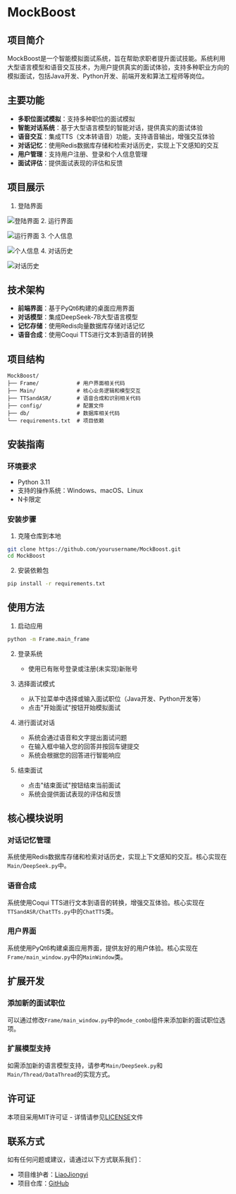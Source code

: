 # MockBoost

## 项目简介

MockBoost是一个智能模拟面试系统，旨在帮助求职者提升面试技能。系统利用大型语言模型和语音交互技术，为用户提供真实的面试体验，支持多种职业方向的模拟面试，包括Java开发、Python开发、前端开发和算法工程师等岗位。

## 主要功能

- **多职位面试模拟**：支持多种职位的面试模拟
- **智能对话系统**：基于大型语言模型的智能对话，提供真实的面试体验
- **语音交互**：集成TTS（文本转语音）功能，支持语音输出，增强交互体验
- **对话记忆**：使用Redis数据库存储和检索对话历史，实现上下文感知的交互
- **用户管理**：支持用户注册、登录和个人信息管理
- **面试评估**：提供面试表现的评估和反馈

## 项目展示
1. 登陆界面

![登陆界面](./ProjectImages/Login.png)
2. 运行界面

![运行界面](./ProjectImages/Conversation.png)
3. 个人信息

![个人信息](./ProjectImages/PersonalInfo.png)
4. 对话历史

![对话历史](./ProjectImages/History.png)



## 技术架构

- **前端界面**：基于PyQt6构建的桌面应用界面
- **对话模型**：集成DeepSeek-7B大型语言模型
- **记忆存储**：使用Redis向量数据库存储对话记忆
- **语音合成**：使用Coqui TTS进行文本到语音的转换

## 项目结构

```
MockBoost/
├── Frame/            # 用户界面相关代码
├── Main/             # 核心业务逻辑和模型交互
├── TTSandASR/        # 语音合成和识别相关代码
├── config/           # 配置文件
├── db/               # 数据库相关代码
└── requirements.txt  # 项目依赖
```

## 安装指南

### 环境要求

- Python 3.11
- 支持的操作系统：Windows、macOS、Linux
- N卡限定

### 安装步骤

1. 克隆仓库到本地

```bash
git clone https://github.com/yourusername/MockBoost.git
cd MockBoost
```

2. 安装依赖包

```bash
pip install -r requirements.txt
```

## 使用方法

1. 启动应用

```bash
python -m Frame.main_frame
```

2. 登录系统
   - 使用已有账号登录或注册(未实现)新账号

3. 选择面试模式
   - 从下拉菜单中选择或输入面试职位（Java开发、Python开发等）
   - 点击"开始面试"按钮开始模拟面试

4. 进行面试对话
   - 系统会通过语音和文字提出面试问题
   - 在输入框中输入您的回答并按回车键提交
   - 系统会根据您的回答进行智能响应

5. 结束面试
   - 点击"结束面试"按钮结束当前面试
   - 系统会提供面试表现的评估和反馈

## 核心模块说明

### 对话记忆管理

系统使用Redis数据库存储和检索对话历史，实现上下文感知的交互。核心实现在`Main/DeepSeek.py`中。

### 语音合成

系统使用Coqui TTS进行文本到语音的转换，增强交互体验。核心实现在`TTSandASR/ChatTTs.py`中的`ChatTTS`类。

### 用户界面

系统使用PyQt6构建桌面应用界面，提供友好的用户体验。核心实现在`Frame/main_window.py`中的`MainWindow`类。

## 扩展开发

### 添加新的面试职位

可以通过修改`Frame/main_window.py`中的`mode_combo`组件来添加新的面试职位选项。

### 扩展模型支持

如需添加新的语言模型支持，请参考`Main/DeepSeek.py`和`Main/Thread/DataThread`的实现方式。


## 许可证

本项目采用MIT许可证 - 详情请参见[LICENSE](LICENSE)文件

## 联系方式

如有任何问题或建议，请通过以下方式联系我们：

- 项目维护者：[LiaoJiongyi](2750768449@qq.com)
- 项目仓库：[GitHub](https://github.com/ruotianwuf/MockBoost)